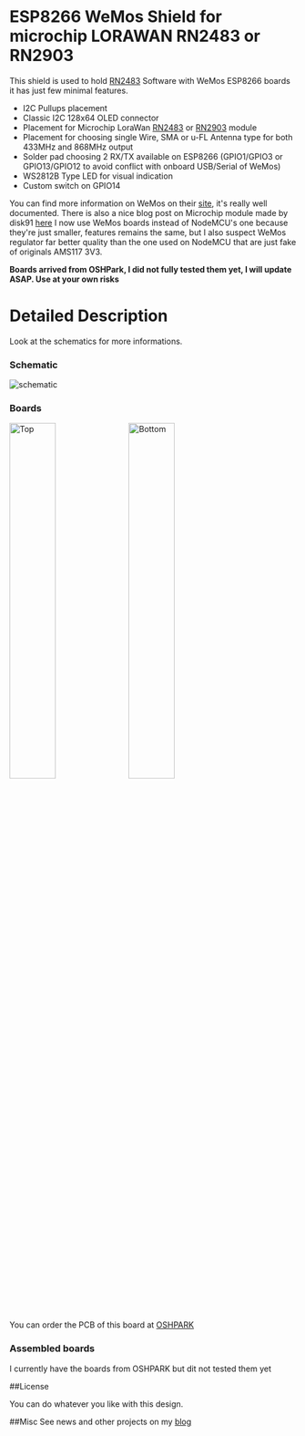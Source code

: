 ESP8266 WeMos Shield for microchip LORAWAN RN2483 or RN2903
===========================================================

This shield is used to hold [RN2483][4] Software with WeMos ESP8266 boards it has just few minimal features. 
- I2C Pullups placement
- Classic I2C 128x64 OLED connector
- Placement for Microchip LoraWan [RN2483][4] or [RN2903][4] module
- Placement for choosing single Wire, SMA or u-FL Antenna type for both 433MHz and 868MHz output
- Solder pad choosing 2 RX/TX available on ESP8266 (GPIO1/GPIO3 or GPIO13/GPIO12 to avoid conflict with onboard USB/Serial of WeMos)
- WS2812B Type LED for visual indication
- Custom switch on GPIO14

You can find more information on WeMos on their [site][1], it's really well documented. There is also a nice blog post on Microchip module made by disk91 [here][5]
I now use WeMos boards instead of NodeMCU's one because they're just smaller, features remains the same, but I also suspect WeMos regulator far better quality than the one used on NodeMCU that are just fake of originals AMS117 3V3.

**Boards arrived from OSHPark, I did not fully tested them yet, I will update ASAP. Use at your own risks**

Detailed Description
====================

Look at the schematics for more informations.

### Schematic  
![schematic](https://raw.githubusercontent.com/hallard/WeMos-RN2483/master/WeMos-RN2483-sch.png)  

### Boards  
<img src="https://raw.githubusercontent.com/hallard/WeMos-RN2483/master/WeMos-RN2483-top.png" alt="Top" width="40%" height="40%">&nbsp;
<img src="https://raw.githubusercontent.com/hallard/WeMos-RN2483/master/WeMos-RN2483-bot.png" alt="Bottom" width="40%" height="40%">&nbsp; 

You can order the PCB of this board at [OSHPARK][3]

### Assembled boards

I currently have the boards from OSHPARK but dit not tested them yet

##License

You can do whatever you like with this design.

##Misc
See news and other projects on my [blog][2] 
 
[1]: http://www.wemos.cc/wiki/doku.php?id=en:d1_mini
[2]: https://hallard.me
[3]: https://oshpark.com/shared_projects/UeSj2jsq
[4]: http://www.microchip.com/wwwproducts/Devices.aspx?product=RN2483
[5]: https://www.disk91.com/2015/technology/networks/first-step-in-lora-land-microchip-rn2483-test/
[6]: http://www.tme.eu/gb/details/rtx-mid-3v/aurel-rf-communication-modules/aurel/650201033g/
[7]: http://www.microchip.com/wwwproducts/Devices.aspx?product=RN2903
